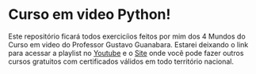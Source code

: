 # Curso em video Python!

 Este repositório ficará todos exercicíios feitos por mim dos 4 Mundos do Curso em video do Professor Gustavo Guanabara. 
 Estarei deixando o link para acessar a playlist no [Youtube](https://www.youtube.com/watch?v=S9uPNppGsGo&list=PLvE-ZAFRgX8hnECDn1v9HNTI71veL3oW0&ab_channel=CursoemV%C3%ADdeo) e o [Site](https://www.cursoemvideo.com/) onde você pode fazer outros cursos gratuitos com certificados válidos em todo território nacional.
